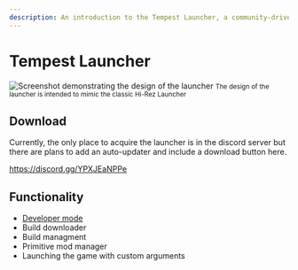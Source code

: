 ```yaml
---
description: An introduction to the Tempest Launcher, a community-driven project for preserving and playing Paladins with mods.
---
```

# Tempest Launcher

![Screenshot demonstrating the design of the launcher](/tempest/screenshot01.png)
<small>The design of the launcher is intended to mimic the classic Hi-Rez Launcher</small>

## Download

Currently, the only place to acquire the launcher is in the discord server but there are
plans to add an auto-updater and include a download button here.

https://discord.gg/YPXJEaNPPe

## Functionality

- [Developer mode](/tempest/udk)
- Build downloader
- Build managment
- Primitive mod manager
- Launching the game with custom arguments
